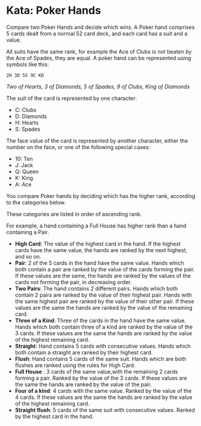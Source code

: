 # Kata: Poker Hands

Compare two Poker Hands and decide which wins. 
A Poker hand comprises 5 cards dealt from a normal 52 card deck, 
and each card has a suit and a value. 

All suits have the same rank, for example the 
Ace of Clubs is not beaten by the Ace of Spades, they are equal.
A poker hand can be represented using symbols like this:
```
2H 3D 5S 9C KD
```
_Two of Hearts, 3 of Diamonds, 5 of Spades, 9 of Clubs, King
of Diamonds_

The suit of the card is represented by one character:

* C: Clubs 
* D: Diamonds 
* H: Hearts 
* S: Spades

The face value of the card is represented by another character, 
either the number on the face, or one of the following special cases:

* 10: Ten
* J: Jack
* Q: Queen
* K: King
* A: Ace

You compare Poker hands by deciding which has the higher rank, 
according to the categories below. 

These categories are listed in order of ascending rank. 

For example, a hand containing a Full House has higher rank than a hand containing a Pair.



* **High Card**: The value of the highest card in the hand. 
    If the highest cards have the same value, the hands are ranked by the next highest, and so on.
* **Pair**: 2 of the 5 cards in the hand have the same value. 
    Hands which both contain a pair are ranked by the value of the cards forming the pair. 
    If these values are the same, the hands are ranked by the values of the cards not forming the pair, 
    in decreasing order.
* **Two Pairs**: The hand contains 2 different pairs. 
    Hands which both contain 2 pairs are ranked by the value of their highest pair. 
    Hands with the same highest pair are ranked by the value of their other pair. 
    If these values are the same the hands are ranked by the value of the remaining card.
* **Three of a Kind**: Three of the cards in the hand have the same value. 
    Hands which both contain three of a kind are ranked by the value of the 3 cards.
    If these values are the same the hands are ranked by the value of the highest remaining card.
* **Straight**: Hand contains 5 cards with consecutive values. 
    Hands which both contain a straight are ranked by their highest card.
* **Flush**: Hand contains 5 cards of the same suit. 
    Hands which are both flushes are ranked using the rules for High Card.
* **Full House** : 3 cards of the same value,with the remaining 2 cards forming a pair. 
    Ranked by the value of the 3 cards.
    If these values are the same the hands are ranked by the value of the pair.
* **Four of a kind**: 4 cards with the same value.
    Ranked by the value of the 4 cards.
    If these values are the same the hands are ranked by the value of the highest remaining card.
* **Straight flush**: 5 cards of the same suit with consecutive values. 
    Ranked by the highest card in the hand.
